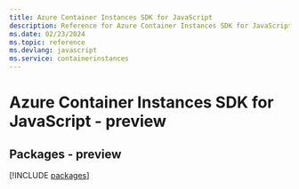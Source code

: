 ```yaml
---
title: Azure Container Instances SDK for JavaScript
description: Reference for Azure Container Instances SDK for JavaScript
ms.date: 02/23/2024
ms.topic: reference
ms.devlang: javascript
ms.service: containerinstances
---
```

# Azure Container Instances SDK for JavaScript - preview
## Packages - preview
[!INCLUDE [packages](container-instances-index.md)]